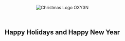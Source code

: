 <center>

![Christmas Logo OXY3N](https://cdn.discordapp.com/attachments/963863539225886720/1052542934890852433/navidad.png)

</br>

## <center>Happy Holidays and Happy New Year